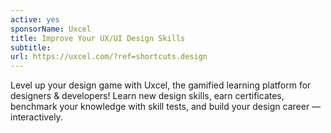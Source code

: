 ```yaml
---
active: yes
sponsorName: Uxcel
title: Improve Your UX/UI Design Skills
subtitle: 
url: https://uxcel.com/?ref=shortcuts.design
---
```


Level up your design game with Uxcel, the gamified learning platform for designers & developers! Learn new design skills, earn certificates, benchmark your knowledge with skill tests, and build your design career — interactively.